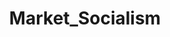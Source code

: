---
title: Market_Socialism
crosslinks:
- cooperatives
- shitleftistssay
- Socialism_101
- Rad_Decentralization
- FreeCascadia
- livven
- autotldr
- todayilearned
---